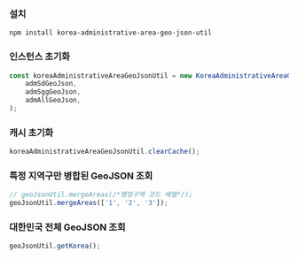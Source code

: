 ### 설치
```shell
npm install korea-administrative-area-geo-json-util
```

### 인스턴스 초기화
```typescript
const koreaAdministrativeAreaGeoJsonUtil = new KoreaAdministrativeAreaGeoJsonUtil(
    admSdGeoJson,
    admSggGeoJson,
    admAllGeoJson,
);
```

### 캐시 초기화
```typescript
koreaAdministrativeAreaGeoJsonUtil.clearCache();
```

### 특정 지역구만 병합된 GeoJSON 조회
```typescript
// geoJsonUtil.mergeAreas(/*행정구역 코드 배열*/);
geoJsonUtil.mergeAreas(['1', '2', '3']);
```

### 대한민국 전체 GeoJSON 조회
```typescript
geoJsonUtil.getKorea();
```
